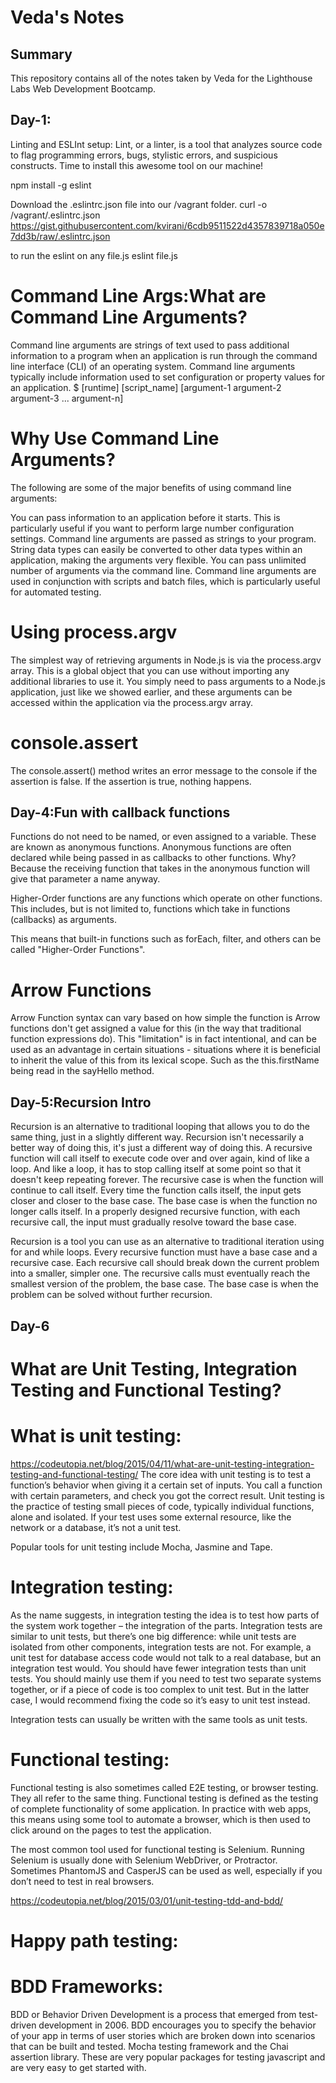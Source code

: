 # Veda's Notes


## Summary 

This repository contains all of the notes taken by Veda for the Lighthouse Labs Web Development Bootcamp.

## Day-1:
Linting and ESLInt setup:
Lint, or a linter, is a tool that analyzes source code to flag programming errors, bugs, stylistic errors, and suspicious constructs.
Time to install this awesome tool on our machine!

npm install -g eslint

Download the .eslintrc.json file into our /vagrant folder.
curl -o /vagrant/.eslintrc.json https://gist.githubusercontent.com/kvirani/6cdb9511522d4357839718a050e7dd3b/raw/.eslintrc.json

to run the eslint on any file.js
eslint file.js

# Command Line Args:What are Command Line Arguments?
Command line arguments are strings of text used to pass additional information to a program when an application is run through the command line interface (CLI) of an operating system. Command line arguments typically include information used to set configuration or property values for an application.
$ [runtime] [script_name] [argument-1 argument-2 argument-3 ... argument-n]
# Why Use Command Line Arguments?
The following are some of the major benefits of using command line arguments:

You can pass information to an application before it starts. This is particularly useful if you want to perform large number configuration settings.
Command line arguments are passed as strings to your program. String data types can easily be converted to other data types within an application, making the arguments very flexible.
You can pass unlimited number of arguments via the command line.
Command line arguments are used in conjunction with scripts and batch files, which is particularly useful for automated testing.
# Using process.argv
The simplest way of retrieving arguments in Node.js is via the process.argv array. This is a global object that you can use without importing any additional libraries to use it. You simply need to pass arguments to a Node.js application, just like we showed earlier, and these arguments can be accessed within the application via the process.argv array.

# console.assert
The console.assert() method writes an error message to the console if the assertion is false. If the assertion is true, nothing happens.




## Day-4:Fun with callback functions


Functions do not need to be named, or even assigned to a variable. These are known as anonymous functions.
Anonymous functions are often declared while being passed in as callbacks to other functions. Why? Because the receiving function that takes in the anonymous function will give that parameter a name anyway.

Higher-Order functions are any functions which operate on other functions.
This includes, but is not limited to, functions which take in functions (callbacks) as arguments.

This means that built-in functions such as forEach, filter, and others can be called "Higher-Order Functions".
# Arrow Functions
Arrow Function syntax can vary based on how simple the function is
Arrow functions don't get assigned a value for this (in the way that traditional function expressions do).
This "limitation" is in fact intentional, and can be used as an advantage in certain situations - situations where it is beneficial to inherit the value of this from its lexical scope. Such as the this.firstName being read in the sayHello method.


## Day-5:Recursion Intro

Recursion is an alternative to traditional looping that allows you to do the same thing, just in a slightly different way. Recursion isn't necessarily a better way of doing this, it's just a different way of doing this.
A recursive function will call itself to execute code over and over again, kind of like a loop. And like a loop, it has to stop calling itself at some point so that it doesn't keep repeating forever.
The recursive case is when the function will continue to call itself. Every time the function calls itself, the input gets closer and closer to the base case. The base case is when the function no longer calls itself. In a properly designed recursive function, with each recursive call, the input must gradually resolve toward the base case.

Recursion is a tool you can use as an alternative to traditional iteration using for and while loops.
Every recursive function must have a base case and a recursive case.
Each recursive call should break down the current problem into a smaller, simpler one.
The recursive calls must eventually reach the smallest version of the problem, the base case.
The base case is when the problem can be solved without further recursion.


## Day-6

# What are Unit Testing, Integration Testing and Functional Testing?
# What is unit testing:
https://codeutopia.net/blog/2015/04/11/what-are-unit-testing-integration-testing-and-functional-testing/
The core idea with unit testing is to test a function’s behavior when giving it a certain set of inputs. You call a function with certain parameters, and check you got the correct result.
Unit testing is the practice of testing small pieces of code, typically individual functions, alone and isolated. If your test uses some external resource, like the network or a database, it’s not a unit test.

Popular tools for unit testing include Mocha, Jasmine and Tape.
# Integration testing:
As the name suggests, in integration testing the idea is to test how parts of the system work together – the integration of the parts. Integration tests are similar to unit tests, but there’s one big difference: while unit tests are isolated from other components, integration tests are not. For example, a unit test for database access code would not talk to a real database, but an integration test would.
You should have fewer integration tests than unit tests. You should mainly use them if you need to test two separate systems together, or if a piece of code is too complex to unit test. But in the latter case, I would recommend fixing the code so it’s easy to unit test instead.

Integration tests can usually be written with the same tools as unit tests.

# Functional testing:
Functional testing is also sometimes called E2E testing, or browser testing. They all refer to the same thing.
Functional testing is defined as the testing of complete functionality of some application. In practice with web apps, this means using some tool to automate a browser, which is then used to click around on the pages to test the application.

The most common tool used for functional testing is Selenium. Running Selenium is usually done with Selenium WebDriver, or Protractor. Sometimes PhantomJS and CasperJS can be used as well, especially if you don’t need to test in real browsers.

https://codeutopia.net/blog/2015/03/01/unit-testing-tdd-and-bdd/

# Happy path testing:





# BDD Frameworks:
BDD or Behavior Driven Development is a process that emerged from test-driven development in 2006.
BDD encourages you to specify the behavior of your app in terms of user stories which are broken down into scenarios that can be built and tested.
Mocha testing framework and the Chai assertion library. These are very popular packages for testing javascript and are very easy to get started with.




